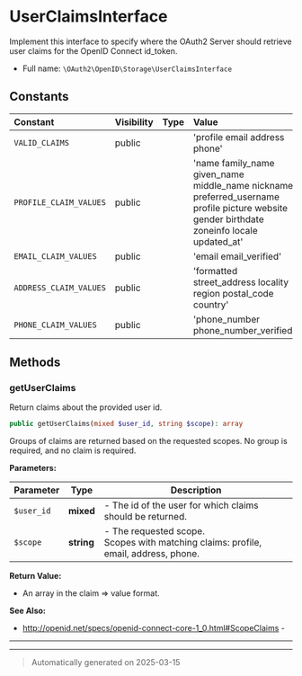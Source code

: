 
# UserClaimsInterface

Implement this interface to specify where the OAuth2 Server
should retrieve user claims for the OpenID Connect id_token.



* Full name: `\OAuth2\OpenID\Storage\UserClaimsInterface`


## Constants

| Constant | Visibility | Type | Value |
|:---------|:-----------|:-----|:------|
|`VALID_CLAIMS`|public| |&#039;profile email address phone&#039;|
|`PROFILE_CLAIM_VALUES`|public| |&#039;name family_name given_name middle_name nickname preferred_username profile picture website gender birthdate zoneinfo locale updated_at&#039;|
|`EMAIL_CLAIM_VALUES`|public| |&#039;email email_verified&#039;|
|`ADDRESS_CLAIM_VALUES`|public| |&#039;formatted street_address locality region postal_code country&#039;|
|`PHONE_CLAIM_VALUES`|public| |&#039;phone_number phone_number_verified&#039;|

## Methods


### getUserClaims

Return claims about the provided user id.

```php
public getUserClaims(mixed $user_id, string $scope): array
```

Groups of claims are returned based on the requested scopes. No group
is required, and no claim is required.






**Parameters:**

| Parameter | Type | Description |
|-----------|------|-------------|
| `$user_id` | **mixed** | - The id of the user for which claims should be returned. |
| `$scope` | **string** | - The requested scope.<br />Scopes with matching claims: profile, email, address, phone. |


**Return Value:**

- An array in the claim => value format.




**See Also:**

* http://openid.net/specs/openid-connect-core-1_0.html#ScopeClaims - 

***


***
> Automatically generated on 2025-03-15

